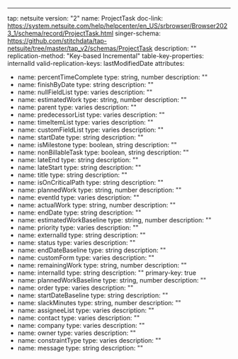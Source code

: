 ---
tap: netsuite
version: "2"
name: ProjectTask
doc-link: https://system.netsuite.com/help/helpcenter/en_US/srbrowser/Browser2023_1/schema/record/ProjectTask.html
singer-schema: https://github.com/stitchdata/tap-netsuite/tree/master/tap_v2/schemas/ProjectTask
description: ""
replication-method: "Key-based Incremental"
table-key-properties: internalId
valid-replication-keys: lastModifiedDate
attributes:
- name: percentTimeComplete
  type: string, number
  description: ""
- name: finishByDate
  type: string
  description: ""
- name: nullFieldList
  type: varies
  description: ""
- name: estimatedWork
  type: string, number
  description: ""
- name: parent
  type: varies
  description: ""
- name: predecessorList
  type: varies
  description: ""
- name: timeItemList
  type: varies
  description: ""
- name: customFieldList
  type: varies
  description: ""
- name: startDate
  type: string
  description: ""
- name: isMilestone
  type: boolean, string
  description: ""
- name: nonBillableTask
  type: boolean, string
  description: ""
- name: lateEnd
  type: string
  description: ""
- name: lateStart
  type: string
  description: ""
- name: title
  type: string
  description: ""
- name: isOnCriticalPath
  type: string
  description: ""
- name: plannedWork
  type: string, number
  description: ""
- name: eventId
  type: varies
  description: ""
- name: actualWork
  type: string, number
  description: ""
- name: endDate
  type: string
  description: ""
- name: estimatedWorkBaseline
  type: string, number
  description: ""
- name: priority
  type: varies
  description: ""
- name: externalId
  type: string
  description: ""
- name: status
  type: varies
  description: ""
- name: endDateBaseline
  type: string
  description: ""
- name: customForm
  type: varies
  description: ""
- name: remainingWork
  type: string, number
  description: ""
- name: internalId
  type: string
  description: ""
  primary-key: true
- name: plannedWorkBaseline
  type: string, number
  description: ""
- name: order
  type: varies
  description: ""
- name: startDateBaseline
  type: string
  description: ""
- name: slackMinutes
  type: string, number
  description: ""
- name: assigneeList
  type: varies
  description: ""
- name: contact
  type: varies
  description: ""
- name: company
  type: varies
  description: ""
- name: owner
  type: varies
  description: ""
- name: constraintType
  type: varies
  description: ""
- name: message
  type: string
  description: ""
